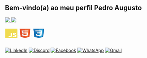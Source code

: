 ## Bem-vindo(a) ao meu perfil Pedro Augusto 

 <div>
   <a href="https://github.com/Pedrocs-Aug">
   <img height="180em" src="https://github-readme-stats.vercel.app/api?username=Pedrocs-Aug&show_icons=true&theme=tokyonight&include_all_commits=true&count_private=true"/>
   <img height="180em" src="https://github-readme-stats.vercel.app/api/top-langs/?username=Pedrocs-Aug&layout=compact&langs_count=6&theme=tokyonight"/>
</div>
    
<div style="display: inline_block"><br>
  <img align="center" alt="Js" height="30" width="40" src="https://raw.githubusercontent.com/devicons/devicon/master/icons/javascript/javascript-plain.svg ">
  <img align="center" alt="HTML" height="30" width="40" src="https://raw.githubusercontent.com/devicons/devicon/master/icons/html5/html5-original.svg ">
  <img align="center" alt="CSS" height="30" width="40" src="https://raw.githubusercontent.com/devicons/devicon/master/icons/css3/css3-original.svg ">
</div>
 
<br>
 
 
<div>
  
[![LinkedIn](https://img.shields.io/badge/LinkedIn-0077B5?style=for-the-badge&logo=linkedin&logoColor=white)](https://www.linkedin.com/in/pedro-augusto-b8a30514b/)
[![Discord](https://img.shields.io/badge/Discord-7289DA?style=for-the-badge&logo=discord&logoColor=white)](https://discord.com/channels/@srpedroch/) [![Facebook](https://img.shields.io/badge/Facebook-1877F2?style=for-the-badge&logo=facebook&logoColor=white)](https://www.facebook.com/pedroaugustooo/) [![WhatsApp](https://img.shields.io/badge/WhatsApp-25D366?style=for-the-badge&logo=whatsapp&logoColor=white)](https://wa.me/5511982384937) [![Gmail](https://img.shields.io/badge/Gmail-333333?style=for-the-badge&logo=gmail&logoColor=red)](mailto:pedrosousaugustooo@gmail.com)
</div>
